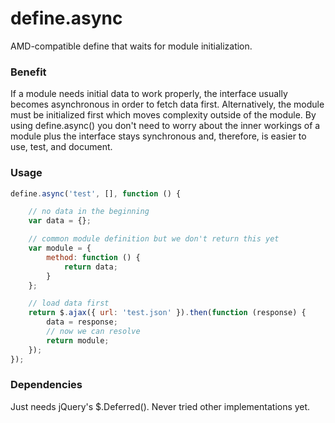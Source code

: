 define.async
============

AMD-compatible define that waits for module initialization.

### Benefit
If a module needs initial data to work properly, the interface usually becomes asynchronous in order to fetch data first. Alternatively, the module must be initialized first which moves complexity outside of the module. By using define.async() you don't need to worry about the inner workings of a module plus the interface stays synchronous and, therefore, is easier to use, test, and document.

### Usage

```js
define.async('test', [], function () {

    // no data in the beginning
    var data = {};

    // common module definition but we don't return this yet
    var module = {
        method: function () {
            return data;
        }
    };

    // load data first
    return $.ajax({ url: 'test.json' }).then(function (response) {
        data = response;
        // now we can resolve
        return module;
    });
});
```

### Dependencies
Just needs jQuery's $.Deferred(). Never tried other implementations yet. 

